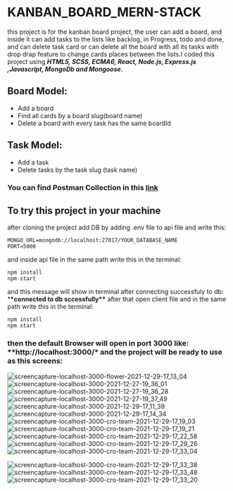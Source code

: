 # KANBAN_BOARD_MERN-STACK

this project is for the kanban board project, the user can add a board, and inside it can add tasks to the lists like backlog, in Progress, todo and done, and can delete task card or can delete all the board with all its tasks with drop drap feature to change cards places between the lists.I coded this project using **_HTML5, SCSS, ECMA6, React, Node.js, Express.js ,Javascript, MongoDb and Mongoose._**

## Board Model:

- Add a board
- Find all cards by a board slug(board name)
- Delete a board with every task has the same boardId

## Task Model:

- Add a task
- Delete tasks by the task slug (task name)

### You can find Postman Collection in this [link](https://github.com/RaoufSEZAR/KANBAN_BOARD_MERN-STACK/blob/main/RastTaskProject.postman_collection.json)

## To try this project in your machine

after cloning the project add DB by adding .env file to api file and write this:

```
MONGO_URL=mongodb://localhost:27017/YOUR_DATABASE_NAME
PORT=5000
```

and inside api file in the same path write this in the terminal:

```
npm install
npm start
```

and this message will show in terminal after connecting successfuly to db: \***\*connected to db sccessfully\*\***
after that open client file and in the same path write this in the terminal:

```
npm install
npm start
```

### then the default Browser will open in port 3000 like: \***\*http://localhost:3000/*** and the project will be ready to use as this screens:

![screencapture-localhost-3000-flower-2021-12-29-17_13_04](https://user-images.githubusercontent.com/64332249/147675236-e721c001-dc61-4f26-9e1b-b7551aad2684.png)
![screencapture-localhost-3000-2021-12-27-19_36_01](https://user-images.githubusercontent.com/64332249/147675238-a37c8c9e-3ba1-4e0b-aaf2-5f33056d20ad.png)
![screencapture-localhost-3000-2021-12-27-19_36_28](https://user-images.githubusercontent.com/64332249/147675240-bc6278e6-3ac4-4232-a1ce-562f2ae05ef7.png)
![screencapture-localhost-3000-2021-12-27-19_37_49](https://user-images.githubusercontent.com/64332249/147675242-423328cf-080d-4517-9701-33d81dc9b41a.png)
![screencapture-localhost-3000-2021-12-29-17_11_39](https://user-images.githubusercontent.com/64332249/147675244-07e78341-1d9e-4585-afde-7743e38007ef.png)
![screencapture-localhost-3000-2021-12-29-17_14_34](https://user-images.githubusercontent.com/64332249/147675248-9eeae497-9cad-4dd8-bd2c-dd05f23dd06f.png)
![screencapture-localhost-3000-cro-team-2021-12-29-17_19_03](https://user-images.githubusercontent.com/64332249/147675250-4fc29992-9030-4c99-b6a7-d93a981a36b2.png)
![screencapture-localhost-3000-cro-team-2021-12-29-17_19_21](https://user-images.githubusercontent.com/64332249/147675259-84373177-e5b9-4b67-8e1b-54324e8623c3.png)
![screencapture-localhost-3000-cro-team-2021-12-29-17_22_58](https://user-images.githubusercontent.com/64332249/147675263-385ffd87-7b56-4da4-902a-06975d5497e4.png)
![screencapture-localhost-3000-cro-team-2021-12-29-17_29_26](https://user-images.githubusercontent.com/64332249/147675267-b792506e-7827-431b-901f-d3bd6796571b.png)
![screencapture-localhost-3000-cro-team-2021-12-29-17_33_04](https://user-images.githubusercontent.com/64332249/147675268-3036dc23-de42-469e-a92b-79e88c9cc4c7.png)

![screencapture-localhost-3000-cro-team-2021-12-29-17_33_38](https://user-images.githubusercontent.com/64332249/147675275-e212ab75-c310-4c13-b8d3-9e35554b852d.png)
![screencapture-localhost-3000-cro-team-2021-12-29-17_33_48](https://user-images.githubusercontent.com/64332249/147675277-99f73276-d1bd-47db-bd06-52dc0c56095e.png)
![screencapture-localhost-3000-cro-team-2021-12-29-17_33_20](https://user-images.githubusercontent.com/64332249/147675272-ff2f7628-1c17-44bc-977b-f4f247603cca.png)
